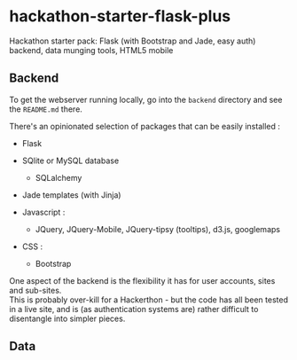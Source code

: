 hackathon-starter-flask-plus
============================

Hackathon starter pack: Flask (with Bootstrap and Jade, easy auth) backend, data munging tools, HTML5 mobile 

Backend
---------

To get the webserver running locally, go into the `backend` directory and see the `README.md` there.

There's an opinionated selection of packages that can be easily installed : 

  * Flask 
  
  * SQlite or MySQL database
  
    * SQLalchemy
    
  * Jade templates (with Jinja)
  
  * Javascript :
  
    * JQuery, JQuery-Mobile, JQuery-tipsy (tooltips), d3.js, googlemaps

  * CSS :
  
    * Bootstrap

One aspect of the backend is the flexibility it has for user accounts, sites and sub-sites.  
This is probably over-kill for a Hackerthon - but the code has all been tested in a live site,
and is (as authentication systems are) rather difficult to disentangle into simpler pieces.




Data
---------

